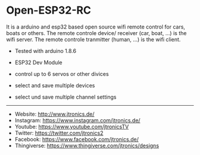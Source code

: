 # Open-ESP32-RC
It is a arduino and esp32 based open source wifi remote control for cars, boats or others.
The remote controle device/ receiver  (car, boat, ...) is the wifi server.
The remote controle tranmitter (human, ...) is the wifi client.

* Tested with arduino 1.8.6
* ESP32 Dev Module

* control up to 6 servos or other divices
* select and save multiple devices
* select und save multiple channel settings

--------------
* Website: http://www.jtronics.de/
* Instagram: https://www.instagram.com/jtronics.de/
* Youtube: https://www.youtube.com/jtronicsTV
* Twitter: https://twitter.com/jtronics2
* Facebook: https://www.facebook.com/jtronics.de/
* Thingiverse: https://www.thingiverse.com/jtronics/designs
